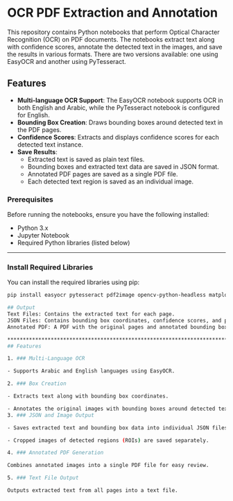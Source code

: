 # OCR PDF Extraction and Annotation

This repository contains Python notebooks that perform Optical Character Recognition (OCR) on PDF documents. The notebooks extract text along with confidence scores, annotate the detected text in the images, and save the results in various formats. There are two versions available: one using EasyOCR and another using PyTesseract.


## Features

- **Multi-language OCR Support**: The EasyOCR notebook supports OCR in both English and Arabic, while the PyTesseract notebook is configured for English.
- **Bounding Box Creation**: Draws bounding boxes around detected text in the PDF pages.
- **Confidence Scores**: Extracts and displays confidence scores for each detected text instance.
- **Save Results**:
  - Extracted text is saved as plain text files.
  - Bounding boxes and extracted text data are saved in JSON format.
  - Annotated PDF pages are saved as a single PDF file.
  - Each detected text region is saved as an individual image.


### Prerequisites

Before running the notebooks, ensure you have the following installed:

- Python 3.x
- Jupyter Notebook
- Required Python libraries (listed below)
-----------------------------
### Install Required Libraries

You can install the required libraries using pip:

```bash
pip install easyocr pytesseract pdf2image opencv-python-headless matplotlib Pillow tqdm

## Output
Text Files: Contains the extracted text for each page.
JSON Files: Contains bounding box coordinates, confidence scores, and paths to extracted text images.
Annotated PDF: A PDF with the original pages and annotated bounding boxes around the detected text.

*************************************************************************************************
## Features

1. ### Multi-Language OCR

- Supports Arabic and English languages using EasyOCR.

2. ### Box Creation

- Extracts text along with bounding box coordinates.

- Annotates the original images with bounding boxes around detected text.
3. ### JSON and Image Output

- Saves extracted text and bounding box data into individual JSON files.

- Cropped images of detected regions (ROIs) are saved separately.

4. ### Annotated PDF Generation

Combines annotated images into a single PDF file for easy review.

5. ### Text File Output

Outputs extracted text from all pages into a text file.

